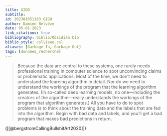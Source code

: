 ```yaml
---
title: GIGO
subtitle:
id: 202301051103_GIGO
author: Damien Belvèze
date: 05-01-2023
link_citations: true
bibliography: biblio/Obsidian.bib
biblio_style: csl\ieee.csl
aliases: [Garbage In, Garbage Out]
tags: [données_recherche]
---
```


>Because the data are central to these systems, one rarely needs professional training in computer science to spot unconvincing claims or problematic applications. Most of the time, we don’t need to understand the learning algorithm in detail. Nor do we need to understand the workings of the program that the learning algorithm generates. (In so-called deep learning models, no one—including the creators of the algorithm—really understands the workings of the program that algorithm generates.) All you have to do to spot problems is to think about the training data and the labels that are fed into the algorithm. Begin with bad data and labels, and you’ll get a bad program that makes bad predictions in return.

([[@bergstromCallingBullshitArt2020]])






